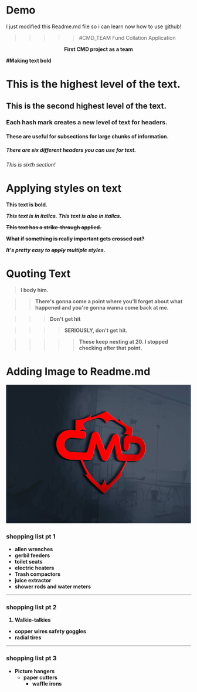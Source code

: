 # Demo


I just modified this Readme.md file so i can learn now how to use github!

>>>>>#CMD_TEAM Fund Collation Application
  
<div align="center"><b>First CMD project as a team<b></div>
  
  
 #Making text bold
  
 # This is the highest level of the text.
## This is the second highest level of the text.
### Each hash mark creates a new level of text for headers.
#### These are useful for subsections for large chunks of information.
##### There are six different headers you can use for text.
###### This is sixth section!

# Applying styles on text

**This text is bold.**

*This text is in italics.* _This text is also in italics._

~~This text has a strike-through applied.~~

~~**What if something is really important gets crossed out?**~~

_**It's pretty easy to ~~apply~~ multiple styles.**_


# Quoting Text

> I body him.

>> There's gonna come a point where you'll forget about what happened and you're gonna wanna come back at me.

>>> Don't get hit

>>>> SERIOUSLY, don't get hit.

>>>>> These keep nesting at 20. I stopped checking after that point.

# Adding Image to Readme.md

![logo](https://github.com/EbubeCode/CMD_Team_Project/blob/master/readme_resources/logo.jpg)


### shopping list pt 1

* allen wrenches
* gerbil feeders
* toilet seats
* electric heaters
* Trash compactors
* juice extractor
* shower rods and water meters
***
### shopping list pt 2

1. Walkie-talkies
- copper wires safety goggles
- radial tires
***
### shopping list pt 3
* Picture hangers
	* paper cutters
		* waffle irons
